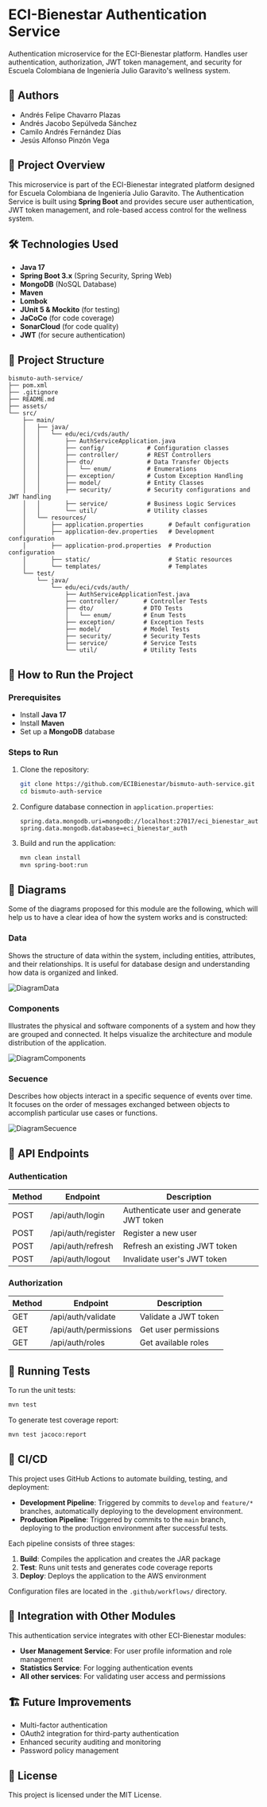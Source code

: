 # ECI-Bienestar Authentication Service

Authentication microservice for the ECI-Bienestar platform. Handles user authentication, authorization, JWT token management, and security for Escuela Colombiana de Ingeniería Julio Garavito's wellness system.

## 👥 Authors

* Andrés Felipe Chavarro Plazas
* Andrés Jacobo Sepúlveda Sánchez
* Camilo Andrés Fernández Días
* Jesús Alfonso Pinzón Vega

## 📌 Project Overview
This microservice is part of the ECI-Bienestar integrated platform designed for Escuela Colombiana de Ingeniería Julio Garavito. The Authentication Service is built using **Spring Boot** and provides secure user authentication, JWT token management, and role-based access control for the wellness system.

## 🛠️ Technologies Used
- **Java 17**
- **Spring Boot 3.x** (Spring Security, Spring Web)
- **MongoDB** (NoSQL Database)
- **Maven**
- **Lombok**
- **JUnit 5 & Mockito** (for testing)
- **JaCoCo** (for code coverage)
- **SonarCloud** (for code quality)
- **JWT** (for secure authentication)

## 📂 Project Structure

```
bismuto-auth-service/
├── pom.xml
├── .gitignore
├── README.md
├── assets/
└── src/
    ├── main/
    │   ├── java/
    │   │   └── edu/eci/cvds/auth/
    │   │       ├── AuthServiceApplication.java
    │   │       ├── config/            # Configuration classes
    │   │       ├── controller/        # REST Controllers
    │   │       ├── dto/               # Data Transfer Objects
    │   │       │   └── enum/          # Enumerations
    │   │       ├── exception/         # Custom Exception Handling
    │   │       ├── model/             # Entity Classes
    │   │       ├── security/          # Security configurations and JWT handling
    │   │       ├── service/           # Business Logic Services
    │   │       └── util/              # Utility classes
    │   └── resources/
    │       ├── application.properties       # Default configuration
    │       ├── application-dev.properties   # Development configuration
    │       ├── application-prod.properties  # Production configuration
    │       ├── static/                      # Static resources
    │       └── templates/                   # Templates
    └── test/
        └── java/
            └── edu/eci/cvds/auth/
                ├── AuthServiceApplicationTest.java
                ├── controller/       # Controller Tests
                ├── dto/              # DTO Tests
                │   └── enum/         # Enum Tests
                ├── exception/        # Exception Tests
                ├── model/            # Model Tests
                ├── security/         # Security Tests
                ├── service/          # Service Tests
                └── util/             # Utility Tests
```

## 🚀 How to Run the Project

### Prerequisites
- Install **Java 17**
- Install **Maven**
- Set up a **MongoDB** database

### Steps to Run

1. Clone the repository:
   ```bash
   git clone https://github.com/ECIBienestar/bismuto-auth-service.git
   cd bismuto-auth-service
   ```

2. Configure database connection in `application.properties`:
   ```properties
   spring.data.mongodb.uri=mongodb://localhost:27017/eci_bienestar_auth
   spring.data.mongodb.database=eci_bienestar_auth
   ```

3. Build and run the application:
   ```bash
   mvn clean install
   mvn spring-boot:run
   ```


## 📑 Diagrams
Some of the diagrams proposed for this module are the following, which will help us to have a clear idea of ​​how the system works and is constructed:


### Data
Shows the structure of data within the system, including entities, attributes, and their relationships. It is useful for database design and understanding how data is organized and linked.

![DiagramData](/docs/DiagramaEndebido.png)


### Components
Illustrates the physical and software components of a system and how they are grouped and connected. It helps visualize the architecture and module distribution of the application.

![DiagramComponents](/docs/DiagramaComponentesAutentificacion.png)


### Secuence
Describes how objects interact in a specific sequence of events over time. It focuses on the order of messages exchanged between objects to accomplish particular use cases or functions.

![DiagramSecuence](/docs/DiagramaSecuenciaEstadisticas.png)


## 📌 API Endpoints

### Authentication

| Method | Endpoint               | Description                               |
|--------|------------------------|-------------------------------------------|
| POST   | /api/auth/login        | Authenticate user and generate JWT token  |
| POST   | /api/auth/register     | Register a new user                       |
| POST   | /api/auth/refresh      | Refresh an existing JWT token             |
| POST   | /api/auth/logout       | Invalidate user's JWT token               |

### Authorization

| Method | Endpoint                 | Description                             |
|--------|--------------------------|-----------------------------------------|
| GET    | /api/auth/validate       | Validate a JWT token                    |
| GET    | /api/auth/permissions    | Get user permissions                    |
| GET    | /api/auth/roles          | Get available roles                     |

## 🧪 Running Tests

To run the unit tests:
```bash
mvn test
```

To generate test coverage report:
```bash
mvn test jacoco:report
```

## 🔄 CI/CD

This project uses GitHub Actions to automate building, testing, and deployment:

- **Development Pipeline**: Triggered by commits to `develop` and `feature/*` branches, automatically deploying to the development environment.
- **Production Pipeline**: Triggered by commits to the `main` branch, deploying to the production environment after successful tests.

Each pipeline consists of three stages:
1. **Build**: Compiles the application and creates the JAR package
2. **Test**: Runs unit tests and generates code coverage reports
3. **Deploy**: Deploys the application to the AWS environment

Configuration files are located in the `.github/workflows/` directory.

## 🔄 Integration with Other Modules

This authentication service integrates with other ECI-Bienestar modules:
- **User Management Service**: For user profile information and role management
- **Statistics Service**: For logging authentication events
- **All other services**: For validating user access and permissions

## 🏗️ Future Improvements

- Multi-factor authentication
- OAuth2 integration for third-party authentication
- Enhanced security auditing and monitoring
- Password policy management

## 📝 License

This project is licensed under the MIT License.
